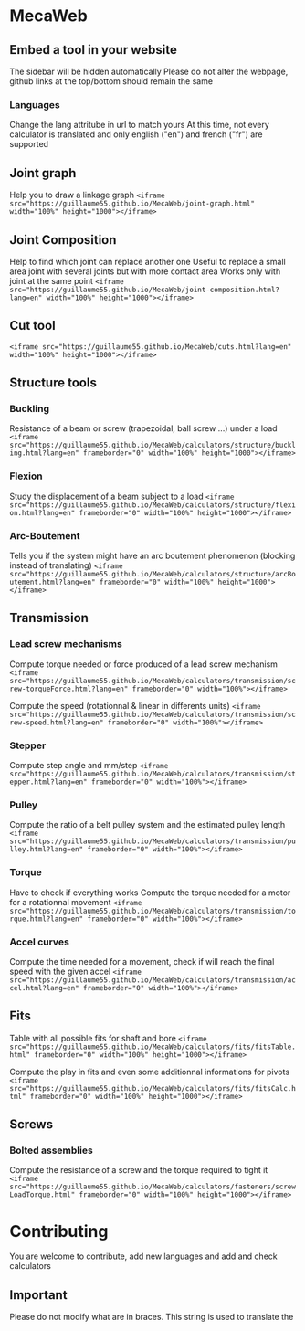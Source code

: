# MecaWeb

## Embed a tool in your website
The sidebar will be hidden automatically
Please do not alter the webpage, github links at the top/bottom should remain the same

### Languages
Change the lang attritube in url to match yours
At this time, not every calculator is translated and only english ("en") and french ("fr") are supported


## Joint graph
Help you to draw a linkage graph
`<iframe src="https://guillaume55.github.io/MecaWeb/joint-graph.html" width="100%" height="1000"></iframe>`

## Joint Composition
Help to find which joint can replace another one
Useful to replace a small area joint with several joints but with more contact area
Works only with joint at the same point
`<iframe src="https://guillaume55.github.io/MecaWeb/joint-composition.html?lang=en" width="100%" height="1000"></iframe>`

## Cut tool
`<iframe src="https://guillaume55.github.io/MecaWeb/cuts.html?lang=en" width="100%" height="1000"></iframe>`

## Structure tools

### Buckling
Resistance of a beam or screw (trapezoidal, ball screw ...) under a load
`<iframe src="https://guillaume55.github.io/MecaWeb/calculators/structure/buckling.html?lang=en" frameborder="0" width="100%" height="1000"></iframe>`

### Flexion
Study the displacement of a beam subject to a load
`<iframe src="https://guillaume55.github.io/MecaWeb/calculators/structure/flexion.html?lang=en" frameborder="0" width="100%" height="1000"></iframe>`

### Arc-Boutement
Tells you if the system might have an arc boutement phenomenon (blocking instead of translating)
`<iframe src="https://guillaume55.github.io/MecaWeb/calculators/structure/arcBoutement.html?lang=en" frameborder="0" width="100%" height="1000"></iframe>`

## Transmission

### Lead screw mechanisms
Compute torque needed or force produced of a lead screw mechanism
`<iframe src="https://guillaume55.github.io/MecaWeb/calculators/transmission/screw-torqueForce.html?lang=en" frameborder="0" width="100%"></iframe>`

Compute the speed (rotationnal & linear in differents units)
`<iframe src="https://guillaume55.github.io/MecaWeb/calculators/transmission/screw-speed.html?lang=en" frameborder="0" width="100%"></iframe>`

### Stepper
Compute step angle and mm/step
`<iframe src="https://guillaume55.github.io/MecaWeb/calculators/transmission/stepper.html?lang=en" frameborder="0" width="100%"></iframe>`

### Pulley
Compute the ratio of a belt pulley system and the estimated pulley length
`<iframe src="https://guillaume55.github.io/MecaWeb/calculators/transmission/pulley.html?lang=en" frameborder="0" width="100%"></iframe>`

### Torque
Have to check if everything works 
Compute the torque needed for a motor for a rotationnal movement
`<iframe src="https://guillaume55.github.io/MecaWeb/calculators/transmission/torque.html?lang=en" frameborder="0" width="100%"></iframe>`

### Accel curves
Compute the time needed for a movement, check if will reach the final speed with the given accel
`<iframe src="https://guillaume55.github.io/MecaWeb/calculators/transmission/accel.html?lang=en" frameborder="0" width="100%"></iframe>`

## Fits
Table with all possible fits for shaft and bore
`<iframe src="https://guillaume55.github.io/MecaWeb/calculators/fits/fitsTable.html" frameborder="0" width="100%" height="1000"></iframe>`

Compute the play in fits and even some additionnal informations for pivots
`<iframe src="https://guillaume55.github.io/MecaWeb/calculators/fits/fitsCalc.html" frameborder="0" width="100%" height="1000"></iframe>`

## Screws

### Bolted assemblies
Compute the resistance of a screw and the torque required to tight it
`<iframe src="https://guillaume55.github.io/MecaWeb/calculators/fasteners/screwLoadTorque.html" frameborder="0" width="100%" height="1000"></iframe>`


# Contributing
You are welcome to contribute, add new languages and add and check calculators

## Important 
Please do not modify what are in braces. This string is used to translate the 


